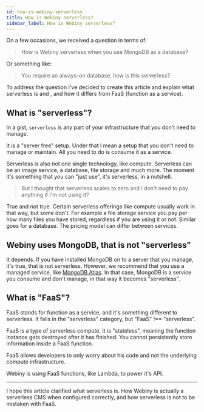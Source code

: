 ```yaml
---
id: how-is-webiny-serverless
title: How is Webiny serverless?
sidebar_label: How is Webiny serverless?
---
```


On a few occasions, we received a question in terms of:
> How is Webiny serverless when you use MongoDB as a database?

Or something like:
> You require an always-on database, how is this serverless?

To address the question I've decided to create this article and explain what serverless is and , and how it differs from FaaS (function as a service).

## What is "serverless"?

In a gist, `serverless` is any part of your infrastructure that you don't need to manage. 

It is a "server free" setup. Under that I mean a setup that you don't need to manage or maintain. All you need to do is consume it as a service. 

Serverless is also not one single technology, like compute. Serverless can be an image service, a database, file storage and much more. The moment it's something that you can "just use", it's serverless, in a nutshell. 

> But I thought that serverless scales to zero and I don't need to pay anything if I'm not using it?

True and not true. Certain serverless offerings like compute usually work in that way, but some don't. For example a file storage service you pay per how many files you have stored, regardless if you are using it or not. Similar goes for a database. The pricing model can differ between services. 

## Webiny uses MongoDB, that is not "serverless"

It depends. If you have installed MongoDB on to a server that you manage, it's true, that is not serverless. However, we recommend that you use a managed service, like [MongoDB Atlas](https://www.mongodb.com/cloud/atlas). In that case, MongoDB is a service you consume and don't manage, in that way it becomes "serverless".

## What is "FaaS"?

FaaS stands for function as a service, and it's something different to serverless. It falls in the "serverless" category, but "FaaS" !== "serverless". 

FaaS is a type of serverless compute. It is "stateless", meaning the function instance gets destroyed after it has finished. You cannot persistently store information inside a FaaS function. 

FaaS allows developers to only worry about his code and not the underlying compute infrastructure. 

Webiny is using FaaS functions, like Lambda, to power it's API. 

---

I hope this article clarified what serverless is. How Webiny is actually a serverless CMS when configured correctly, and how serverless is not to be mistaken with FaaS.
